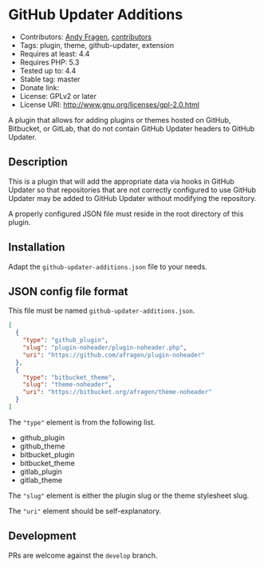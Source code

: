 # GitHub Updater Additions
* Contributors: [Andy Fragen](https://github.com/afragen), [contributors](https://github.com/afragen/github-updater-additions/graphs/contributors)
* Tags: plugin, theme, github-updater, extension
* Requires at least: 4.4
* Requires PHP: 5.3
* Tested up to: 4.4
* Stable tag: master
* Donate link: 
* License: GPLv2 or later
* License URI: http://www.gnu.org/licenses/gpl-2.0.html

A plugin that allows for adding plugins or themes hosted on GitHub, Bitbucket, or GitLab, that do not contain GitHub Updater headers to GitHub Updater.

## Description

This is a plugin that will add the appropriate data via hooks in GitHub Updater so that repositories that are not correctly configured to use GitHub Updater may be added to GitHub Updater without modifying the repository.

A properly configured JSON file must reside in the root directory of this plugin.

## Installation

Adapt the `github-updater-additions.json` file to your needs.

## JSON config file format

This file must be named `github-updater-additions.json`.

```json
[
  {
    "type": "github_plugin",
    "slug": "plugin-noheader/plugin-noheader.php",
    "uri": "https://github.com/afragen/plugin-noheader"
  },
  {
    "type": "bitbucket_theme",
    "slug": "theme-noheader",
    "uri": "https://bitbucket.org/afragen/theme-noheader"
  }
]
```

The `"type"` element is from the following list.

* github_plugin
* github_theme
* bitbucket_plugin
* bitbucket_theme
* gitlab_plugin
* gitlab_theme

The `"slug"` element is either the plugin slug or the theme stylesheet slug.

The `"uri"` element should be self-explanatory.

## Development

PRs are welcome against the `develop` branch.
